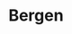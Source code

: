 ---
title:			"Bergen"
post_path:	2017-10-24-bergen
date_start:	2017/10/24
date_end:		2017/10/25
metadata:
  - year: 2017
  - cities:
      - Bergen
  - countries:
      - Norway
  - continents:
      - Europe
  - regions:
      - Europe
photos:
  - ext:		01.jpg
    class:	vertical
---